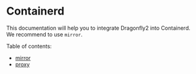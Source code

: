 # Containerd

This documentation will help you to integrate Dragonfly2 into
Containerd. We recommend to use `mirror`.

Table of contents:

- [mirror](mirror.md)
- [proxy](proxy.md)
